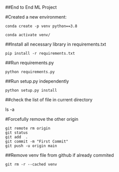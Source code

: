 ##End to End ML Project

#Created a new environment:

~~~
conda create -p venv python==3.8

conda activate venv/

~~~

##Install all necessary library in requirements.txt

~~~
pip install -r requirements.txt
~~~

##Run requirements.py 
~~~
python requirements.py
~~~


##Run setup.py independently
~~~
python setup.py install
~~~

##check the list of file in current directory

ls -a

#Forcefully remove the other origin
~~~
git remote rm origin
git status
git add  .
git commit -m "First Commit"
git push -u origin main
~~~

##Remove venv file from github if already commited
~~~
git rm -r --cached venv
~~~